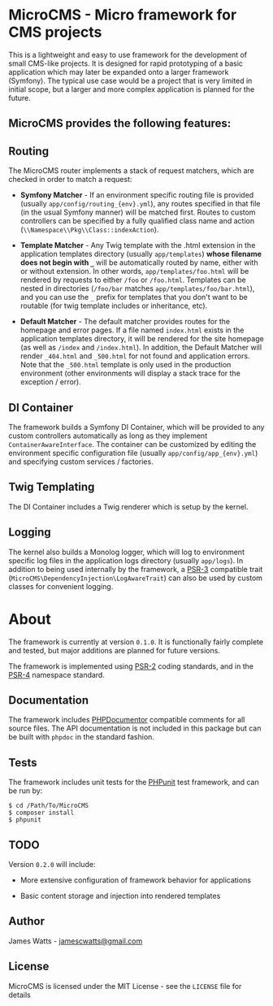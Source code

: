 # MicroCMS - Micro framework for CMS projects

This is a lightweight and easy to use framework for the development of small CMS-like projects. It is designed for rapid prototyping of a basic application which may later be expanded onto a larger framework (Symfony). The typical use case would be a project that is very limited in initial scope, but a larger and more complex application is planned for the future.

## MicroCMS provides the following features:

## Routing

The MicroCMS router implements a stack of request matchers, which are checked in order to match a request:

* __Symfony Matcher__ - If an environment specific routing file is provided (usually `app/config/routing_{env}.yml`), any routes specified in that file (in the usual Symfony manner) will be matched first. Routes to custom controllers can be specified by a fully qualified class name and action (`\\Namespace\\Pkg\\Class::indexAction`).

* __Template Matcher__ - Any Twig template with the .html extension in the application templates directory (usually `app/templates`) **whose filename does not begin with `_`** will be automatically routed by name, either with or without extension. In other words, `app/templates/foo.html` will be rendered by requests to either `/foo` or `/foo.html`. Templates can be nested in directories (`/foo/bar` matches `app/templates/foo/bar.html`), and you can use the `_` prefix for templates that you don't want to be routable (for twig template includes or inheritance, etc).

* __Default Matcher__ - The default matcher provides routes for the homepage and error pages. If a file named `index.html` exists in the application templates directory, it will be rendered for the site homepage (as well as `/index` and `/index.html`). In addition, the Default Matcher will render `_404.html` and `_500.html` for not found and application errors. Note that the `_500.html` template is only used in the production environment (other environments will display a stack trace for the exception / error).

## DI Container

The framework builds a Symfony DI Container, which will be provided to any custom controllers automatically as long as they implement `ContainerAwareInterface`. The container can be customized by editing the environment specific configuration file (usually `app/config/app_{env}.yml`) and specifying custom services / factories.

## Twig Templating

The DI Container includes a Twig renderer which is setup by the kernel.

## Logging

The kernel also builds a Monolog logger, which will log to environment specific log files in the application logs directory (usually `app/logs`). In addition to being used internally by the framework, a [PSR-3](https://github.com/php-fig/fig-standards/blob/master/accepted/PSR-3-logger-interface.md) compatible trait (`MicroCMS\DependencyInjection\LogAwareTrait`) can also be used by custom classes for convenient logging.

# About

The framework is currently at version `0.1.0`. It is functionally fairly complete and tested, but major additions are planned for future versions.

The framework is implemented using [PSR-2](https://github.com/php-fig/fig-standards/blob/master/accepted/PSR-2-coding-style-guide.md) coding standards, and in the [PSR-4](https://github.com/php-fig/fig-standards/blob/master/accepted/PSR-4-autoloader.md) namespace standard.

## Documentation

The framework includes [PHPDocumentor](http://www.phpdoc.org/) compatible comments for all source files. The API documentation is not included in this package but can be built with `phpdoc` in the standard fashion.

## Tests

The framework includes unit tests for the [PHPunit](http://phpunit.de/) test framework, and can be run by:

```
$ cd /Path/To/MicroCMS
$ composer install
$ phpunit
```

## TODO

Version `0.2.0` will include:

* More extensive configuration of framework behavior for applications

* Basic content storage and injection into rendered templates

## Author

James Watts - <jamescwatts@gmail.com>

## License

MicroCMS is licensed under the MIT License - see the `LICENSE` file for details
